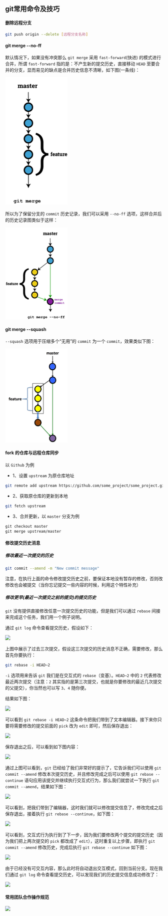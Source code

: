 ## git常用命令及技巧

#### 删除远程分支

```sh
git push origin --delete [远程分支名称]
```

#### git merge --no-ff

默认情况下，如果没有冲突那么 `git merge` 采用 `fast-forward`(快进) 的模式进行合并，所谓 `fast-forward` 指的是：不产生新的提交历史，直接移动 `HEAD` 至要合并的分支，显而易见的缺点是合并历史信息不清晰，如下图(一条线)：

<img src="/img/git-merge.png" width="200" />

所以为了保留分支的 `commit` 历史记录，我们可以采用 `--no-ff` 选项，这样合并后的历史记录图类似于这样：

<img src="/img/git-merge-noff.png" width="200" />

#### git merge --squash

`--squash` 选项用于压缩多个“无用”的 `commit` 为一个 `commit`，效果类似下图：

<img src="/img/git-merge-squash.png" width="200" />

#### fork 的仓库与远程仓库同步

以 `Github` 为例

* 1、设置 `upstream` 为原仓库地址

```sh
git remote add upstream https://github.com/some_project/some_project.git
```

* 2、获取原仓库的更新到本地

```sh
git fetch upstream
```

* 3、合并更新，以 `master` 分支为例

```
git checkout master
git merge upstream/master
```

#### 修改提交历史消息

##### 修改最近一次提交的历史

```sh
git commit --amend -m "New commit message"
```

注意，在执行上面的命令修改提交历史之前，要保证本地没有暂存的修改，否则改修改也会被提交（当你忘记提交一些内容的时候，利用这个特性补充）

##### 修改更早(最近一次提交之前的提交)的提交历史

`git` 没有提供直接修改任意一次提交历史的功能，但是我们可以通过 `rebase` 间接来完成这个任务，我们用一个例子说明。

通过 `git log` 命令查看提交历史，假设如下：

![](http://7xlolm.com1.z0.glb.clouddn.com/2018-03-01-123440.jpg)

上图中展示了过去三次提交，假设这三次提交的历史消息不正确，需要修改，那么首先你要执行：

```sh
git rebase -i HEAD~2
```

`-i` 选项用来告诉 `git` 我们是在交互式的 `rebase`（变基）。`HEAD~2` 中的 `2` 代表修改最近两次提交（注意：`2` 其实指的是第三次提交，也就是你要修改的最近几次提交的父提交），你当然也可以写 `3`、`4` 随你便。

结果如下图：

![](http://7xlolm.com1.z0.glb.clouddn.com/2018-03-01-124043.jpg)

可以看到 `git rebase -i HEAD~2` 这条命令把我们带到了文本编辑器。接下来你只要将需要修改的提交前面的 `pick` 改为 `edit` 即可，然后保存退出：

![](http://7xlolm.com1.z0.glb.clouddn.com/2018-03-01-124910.jpg)

保存退出之后，可以看到如下图内容：

![](http://7xlolm.com1.z0.glb.clouddn.com/2018-03-01-125114.jpg)

通过上图可以看到，`git` 已经给了我们非常好的提示了，它告诉我们可以使用 `git commit --amend` 修改本次提交历史，并且修改完成之后可以使用 `git rebase --continue` 语句应用该提交并继续执行交互式行为，那么我们就尝试一下执行 `git commit --amend`，结果如下图：

![](http://7xlolm.com1.z0.glb.clouddn.com/2018-03-01-125454.jpg)

可以看到，把我们带到了编辑器，这时我们就可以修改提交信息了，修改完成之后保存退出，接着执行 `git rebase --continue`，如下图：

![](http://7xlolm.com1.z0.glb.clouddn.com/2018-03-01-125717.jpg)

可以看到，交互式行为执行到了下一步，因为我们要修改两个提交的提交历史（因为我们把上两次提交的 `pick` 都改成了 `edit`），这时重复以上步骤，即执行 `git commit --amend` 修改历史，完成后执行 `git rebase --continue` 如下图：

![](http://7xlolm.com1.z0.glb.clouddn.com/2018-03-01-130024.jpg)

由于已经没有可交互内容，那么此时将自动退出交互模式，回到当前分支。现在我们通过 `git log` 命令查看提交历史，可以发现我们的历史提交信息成功修改了：

![](http://7xlolm.com1.z0.glb.clouddn.com/2018-03-01-130258.jpg)

#### 常用团队合作操作规范

![](http://7xlolm.com1.z0.glb.clouddn.com/2018-02-20-113110.jpg)